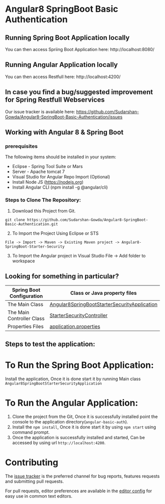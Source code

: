 # Angular8 SpringBoot Basic Authentication

## Running Spring Boot Application locally

You can then access Spriing Boot Application here: http://localhost:8080/

## Running Angular Application locally

You can then access Restfull here: http://localhost:4200/


## In case you find a bug/suggested improvement for Spring Restfull Webservices
Our issue tracker is available here: https://github.com/Sudarshan-Gowda/Angular8-SpringBoot-Basic-Authentication/issues


## Working with Angular 8 & Spring Boot

### prerequisites
The following items should be installed in your system:
* Eclipse - Spring Tool Suite or Mars
* Server - Apache tomcat 7
* Visual Studio for Angular Repo Import (Optional)
* Install Node JS (https://nodejs.org)
* Install Angular CLI (npm install -g @angular/cli)

### Steps to Clone The Repository:

1) Download this Project from Git.
```
git clone https://github.com/Sudarshan-Gowda/Angular8-SpringBoot-Basic-Authentication.git
```
2) To Import the Project Using Eclipse or STS
```
File -> Import -> Maven -> Existing Maven project -> Angular8-SpringBoot-Starter-Security
```
3) To Import the Angular project in Visual Studio
File -> Add folder to workspace


## Looking for something in particular?

|Spring Boot Configuration | Class or Java property files  |
|--------------------------|---|
|The Main Class | [Angular8SpringBootStarterSecurityApplication](https://github.com/Sudarshan-Gowda/Angular8-SpringBoot-Basic-Authentication/blob/master/Angular8-SpringBoot-Starter-Security/src/main/java/com/star/sud/Angular8SpringBootStarterSecurityApplication.java) |
|The Main Controller Class | [StarterSecurityController](https://github.com/Sudarshan-Gowda/Angular8-SpringBoot-Basic-Authentication/blob/master/Angular8-SpringBoot-Starter-Security/src/main/java/com/star/sud/auth/controller/StarterSecurityController.java) |
|Properties Files | [application.properties](https://github.com/Sudarshan-Gowda/Angular8-SpringBoot-Basic-Authentication/blob/master/Angular8-SpringBoot-Starter-Security/src/main/resources/application.properties) |


## Steps to test the application:

# To Run the Spring Boot Application:
Install the application, Once it is done start it by running Main class `Angular8SpringBootStarterSecurityApplication`

# To Run the Angular Application:
1) Clone the project from the Git, Once it is successfully installed point the console to the application directory(`angular-basic-auth`).
2) Install the `npm install`, Once it is done start it by using `npm start` using command prompt.
3) Once the application is successfully installed and started, Can be accessed by using url `http://localhost:4200`. 
	
# Contributing

The [issue tracker](https://github.com/Sudarshan-Gowda/Spring-Mvc-Restfull-WebServices/issues) is the preferred channel for bug reports, features requests and submitting pull requests.

For pull requests, editor preferences are available in the [editor config](.editorconfig) for easy use in common text editors. 

